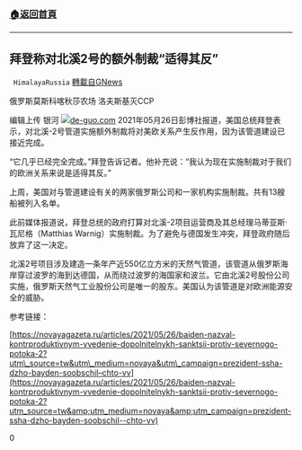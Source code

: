 ###  [:house:返回首頁](https://github.com/ourhimalayas/txt)
---

## 拜登称对北溪2号的额外制裁“适得其反”
` HimalayaRussia` [轉載自GNews](https://gnews.org/zh-hans/1273741/)

俄罗斯莫斯科喀秋莎农场 洛夫斯基灭CCP

编辑上传 银河
![]()![](https://gnews-media-offload.s3.amazonaws.com/wp-content/uploads/2021/05/26114044/Snipaste_2021-05-26_18-39-50.jpg)[de-guo.com](http://www.de-guo.com/news/news273737921.html)
2021年05月26日彭博社报道，美国总统拜登表示，对北溪-2号管道实施额外制裁将对美欧关系产生反作用，因为该管道建设已接近完成。

“它几乎已经完全完成。”拜登告诉记者。他补充说：“我认为现在实施制裁对于我们的欧洲关系来说是适得其反。”

上周，美国对与管道建设有关的两家俄罗斯公司和一家机构实施制裁。共有13艘船被列入名单。

此前媒体报道说，拜登总统的政府打算对北溪-2项目运营商及其总经理马蒂亚斯·瓦尼格（Matthias Warnig）实施制裁。为了避免与德国发生冲突，拜登政府随后放弃了这一决定。

北溪2号项目涉及建造一条年产近550亿立方米的天然气管道，该管道从俄罗斯海岸穿过波罗的海到达德国，从而绕过波罗的海国家和波兰。它由北溪2号股份公司实施，俄罗斯天然气工业股份公司是唯一的股东。美国认为该管道是对欧洲能源安全的威胁。

参考链接：

[https://novayagazeta.ru/articles/2021/05/26/baiden-nazval-kontrproduktivnym-vvedenie-dopolnitelnykh-sanktsii-protiv-severnogo-potoka-2?utm\_source=tw&utm\_medium=novaya&utm\_campaign=prezident-ssha-dzho-bayden-soobschil–chto-vv](https://novayagazeta.ru/articles/2021/05/26/baiden-nazval-kontrproduktivnym-vvedenie-dopolnitelnykh-sanktsii-protiv-severnogo-potoka-2?utm_source=tw&amp;utm_medium=novaya&amp;utm_campaign=prezident-ssha-dzho-bayden-soobschil--chto-vv)

0
